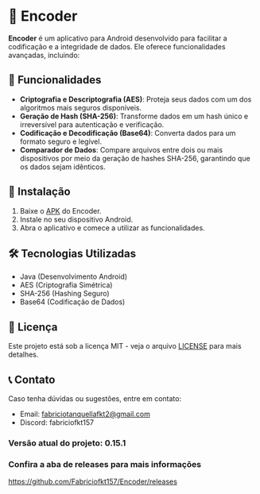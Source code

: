 # 🚀 Encoder

**Encoder** é um aplicativo para Android desenvolvido para facilitar a codificação e a integridade de dados. Ele oferece funcionalidades avançadas, incluindo:

## 🔑 Funcionalidades

- **Criptografia e Descriptografia (AES)**: Proteja seus dados com um dos algoritmos mais seguros disponíveis.
- **Geração de Hash (SHA-256)**: Transforme dados em um hash único e irreversível para autenticação e verificação.
- **Codificação e Decodificação (Base64)**: Converta dados para um formato seguro e legível.
- **Comparador de Dados**: Compare arquivos entre dois ou mais dispositivos por meio da geração de hashes SHA-256, garantindo que os dados sejam idênticos.

## 📲 Instalação

1. Baixe o [APK](https://github.com/Fabriciofkt157/Encoder/releases/download/v0.15.1/Encoder.v0.15.1.apk) do Encoder.
2. Instale no seu dispositivo Android.
3. Abra o aplicativo e comece a utilizar as funcionalidades.

## 🛠️ Tecnologias Utilizadas

- Java (Desenvolvimento Android)
- AES (Criptografia Simétrica)
- SHA-256 (Hashing Seguro)
- Base64 (Codificação de Dados)

## 📜 Licença

Este projeto está sob a licença MIT - veja o arquivo [LICENSE](LICENSE) para mais detalhes.

## 📞 Contato

Caso tenha dúvidas ou sugestões, entre em contato:

- Email: fabriciotanquellafkt2@gmail.com
- Discord: fabriciofkt157


### Versão atual do projeto: 0.15.1

### Confira a aba de releases para mais informações
https://github.com/Fabriciofkt157/Encoder/releases
